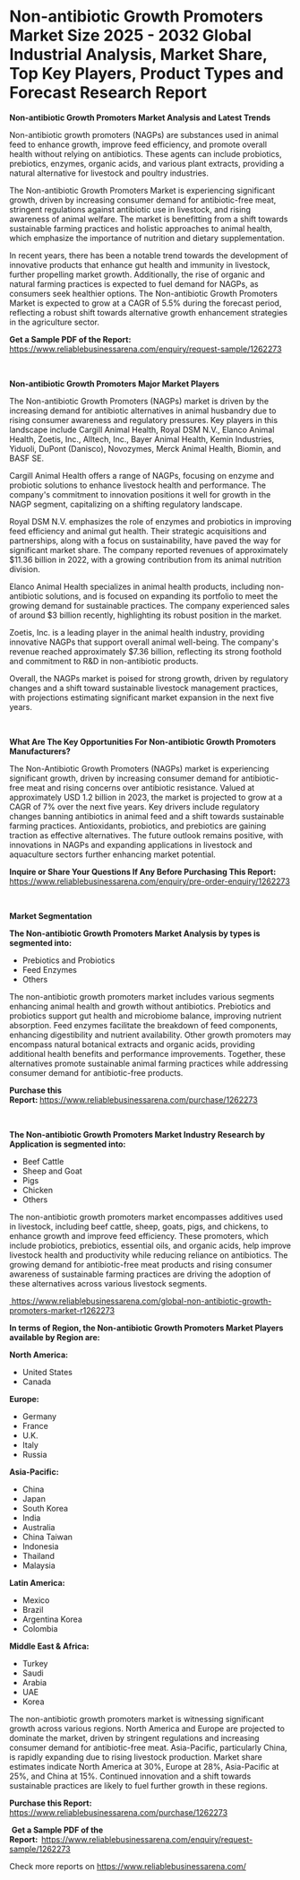 <p><h1>Non-antibiotic Growth Promoters Market Size 2025 - 2032 Global Industrial Analysis, Market Share, Top Key Players, Product Types and Forecast Research Report</h1></p><p><strong>Non-antibiotic Growth Promoters Market Analysis and Latest Trends</strong></p>
<p><p>Non-antibiotic growth promoters (NAGPs) are substances used in animal feed to enhance growth, improve feed efficiency, and promote overall health without relying on antibiotics. These agents can include probiotics, prebiotics, enzymes, organic acids, and various plant extracts, providing a natural alternative for livestock and poultry industries. </p><p>The Non-antibiotic Growth Promoters Market is experiencing significant growth, driven by increasing consumer demand for antibiotic-free meat, stringent regulations against antibiotic use in livestock, and rising awareness of animal welfare. The market is benefitting from a shift towards sustainable farming practices and holistic approaches to animal health, which emphasize the importance of nutrition and dietary supplementation.</p><p>In recent years, there has been a notable trend towards the development of innovative products that enhance gut health and immunity in livestock, further propelling market growth. Additionally, the rise of organic and natural farming practices is expected to fuel demand for NAGPs, as consumers seek healthier options. The Non-antibiotic Growth Promoters Market is expected to grow at a CAGR of 5.5% during the forecast period, reflecting a robust shift towards alternative growth enhancement strategies in the agriculture sector.</p></p>
<p><strong>Get a Sample PDF of the Report:&nbsp;</strong> <a href="https://www.reliablebusinessarena.com/enquiry/request-sample/1262273?utm_campaign=3535&utm_medium=2&utm_source=Github&utm_content=ia&utm_term=03042025&utm_id=non-antibiotic-growth-promoters">https://www.reliablebusinessarena.com/enquiry/request-sample/1262273</a></p>
<p>&nbsp;</p>
<p><strong>Non-antibiotic Growth Promoters Major Market Players</strong></p>
<p><p>The Non-antibiotic Growth Promoters (NAGPs) market is driven by the increasing demand for antibiotic alternatives in animal husbandry due to rising consumer awareness and regulatory pressures. Key players in this landscape include Cargill Animal Health, Royal DSM N.V., Elanco Animal Health, Zoetis, Inc., Alltech, Inc., Bayer Animal Health, Kemin Industries, Yiduoli, DuPont (Danisco), Novozymes, Merck Animal Health, Biomin, and BASF SE.</p><p>Cargill Animal Health offers a range of NAGPs, focusing on enzyme and probiotic solutions to enhance livestock health and performance. The company's commitment to innovation positions it well for growth in the NAGP segment, capitalizing on a shifting regulatory landscape.</p><p>Royal DSM N.V. emphasizes the role of enzymes and probiotics in improving feed efficiency and animal gut health. Their strategic acquisitions and partnerships, along with a focus on sustainability, have paved the way for significant market share. The company reported revenues of approximately $11.36 billion in 2022, with a growing contribution from its animal nutrition division.</p><p>Elanco Animal Health specializes in animal health products, including non-antibiotic solutions, and is focused on expanding its portfolio to meet the growing demand for sustainable practices. The company experienced sales of around $3 billion recently, highlighting its robust position in the market.</p><p>Zoetis, Inc. is a leading player in the animal health industry, providing innovative NAGPs that support overall animal well-being. The company's revenue reached approximately $7.36 billion, reflecting its strong foothold and commitment to R&D in non-antibiotic products.</p><p>Overall, the NAGPs market is poised for strong growth, driven by regulatory changes and a shift toward sustainable livestock management practices, with projections estimating significant market expansion in the next five years.</p></p>
<p>&nbsp;</p>
<p><strong>What Are The Key Opportunities For Non-antibiotic Growth Promoters Manufacturers?</strong></p>
<p><p>The Non-Antibiotic Growth Promoters (NAGPs) market is experiencing significant growth, driven by increasing consumer demand for antibiotic-free meat and rising concerns over antibiotic resistance. Valued at approximately USD 1.2 billion in 2023, the market is projected to grow at a CAGR of 7% over the next five years. Key drivers include regulatory changes banning antibiotics in animal feed and a shift towards sustainable farming practices. Antioxidants, probiotics, and prebiotics are gaining traction as effective alternatives. The future outlook remains positive, with innovations in NAGPs and expanding applications in livestock and aquaculture sectors further enhancing market potential.</p></p>
<p><strong>Inquire or Share Your Questions If Any Before Purchasing This Report:</strong> <a href="https://www.reliablebusinessarena.com/enquiry/pre-order-enquiry/1262273?utm_campaign=3535&utm_medium=2&utm_source=Github&utm_content=ia&utm_term=03042025&utm_id=non-antibiotic-growth-promoters">https://www.reliablebusinessarena.com/enquiry/pre-order-enquiry/1262273</a></p>
<p>&nbsp;</p>
<p><strong>Market Segmentation</strong></p>
<p><strong>The Non-antibiotic Growth Promoters Market Analysis by types is segmented into:</strong></p>
<p><ul><li>Prebiotics and Probiotics</li><li>Feed Enzymes</li><li>Others</li></ul></p>
<p><p>The non-antibiotic growth promoters market includes various segments enhancing animal health and growth without antibiotics. Prebiotics and probiotics support gut health and microbiome balance, improving nutrient absorption. Feed enzymes facilitate the breakdown of feed components, enhancing digestibility and nutrient availability. Other growth promoters may encompass natural botanical extracts and organic acids, providing additional health benefits and performance improvements. Together, these alternatives promote sustainable animal farming practices while addressing consumer demand for antibiotic-free products.</p></p>
<p><strong>Purchase this Report:&nbsp;</strong><a href="https://www.reliablebusinessarena.com/purchase/1262273?utm_campaign=3535&utm_medium=2&utm_source=Github&utm_content=ia&utm_term=03042025&utm_id=non-antibiotic-growth-promoters">https://www.reliablebusinessarena.com/purchase/1262273</a></p>
<p>&nbsp;</p>
<p><strong>The Non-antibiotic Growth Promoters Market Industry Research by Application is segmented into:</strong></p>
<p><ul><li>Beef Cattle</li><li>Sheep and Goat</li><li>Pigs</li><li>Chicken</li><li>Others</li></ul></p>
<p><p>The non-antibiotic growth promoters market encompasses additives used in livestock, including beef cattle, sheep, goats, pigs, and chickens, to enhance growth and improve feed efficiency. These promoters, which include probiotics, prebiotics, essential oils, and organic acids, help improve livestock health and productivity while reducing reliance on antibiotics. The growing demand for antibiotic-free meat products and rising consumer awareness of sustainable farming practices are driving the adoption of these alternatives across various livestock segments.</p></p>
<p><a href="https://www.reliablebusinessarena.com/global-non-antibiotic-growth-promoters-market-r1262273?utm_campaign=3535&utm_medium=2&utm_source=Github&utm_content=ia&utm_term=03042025&utm_id=non-antibiotic-growth-promoters">&nbsp;https://www.reliablebusinessarena.com/global-non-antibiotic-growth-promoters-market-r1262273</a></p>
<p><strong>In terms of Region, the Non-antibiotic Growth Promoters Market Players available by Region are:</strong></p>
<p>
    <p> <strong> North America: </strong>
        <ul>
            <li>United States</li>
            <li>Canada</li>
        </ul>
        </p> 
    <p> <strong> Europe: </strong>
        <ul>
            <li>Germany</li>
            <li>France</li>
            <li>U.K.</li>
            <li>Italy</li>
            <li>Russia</li>
        </ul>
        </p> 
    <p> <strong> Asia-Pacific: </strong>
        <ul>
            <li>China</li>
            <li>Japan</li>
            <li>South Korea</li>
            <li>India</li>
            <li>Australia</li>
            <li>China Taiwan</li>
            <li>Indonesia</li>
            <li>Thailand</li>
            <li>Malaysia</li>
        </ul>
        </p> 
    <p> <strong> Latin America: </strong>
        <ul>
            <li>Mexico</li>
            <li>Brazil</li>
            <li>Argentina Korea</li>
            <li>Colombia</li>
        </ul>
        </p> 
    <p> <strong> Middle East & Africa: </strong>
        <ul>
            <li>Turkey</li>
            <li>Saudi</li>
            <li>Arabia</li>
            <li>UAE</li>
            <li>Korea</li>
        </ul>
    </p>
    </p>
<p><p>The non-antibiotic growth promoters market is witnessing significant growth across various regions. North America and Europe are projected to dominate the market, driven by stringent regulations and increasing consumer demand for antibiotic-free meat. Asia-Pacific, particularly China, is rapidly expanding due to rising livestock production. Market share estimates indicate North America at 30%, Europe at 28%, Asia-Pacific at 25%, and China at 15%. Continued innovation and a shift towards sustainable practices are likely to fuel further growth in these regions.</p></p>
<p><strong>Purchase this Report: </strong><a href="https://www.reliablebusinessarena.com/purchase/1262273?utm_campaign=3535&utm_medium=2&utm_source=Github&utm_content=ia&utm_term=03042025&utm_id=non-antibiotic-growth-promoters">https://www.reliablebusinessarena.com/purchase/1262273</a></p>
<p>&nbsp;<strong>Get a Sample PDF of the Report:&nbsp;&nbsp;</strong><a href="https://www.reliablebusinessarena.com/enquiry/request-sample/1262273?utm_campaign=3535&utm_medium=2&utm_source=Github&utm_content=ia&utm_term=03042025&utm_id=non-antibiotic-growth-promoters">https://www.reliablebusinessarena.com/enquiry/request-sample/1262273</a></p>
<p><strong></strong></p>
<p>Check more reports on <a href="https://www.reliablebusinessarena.com/?utm_campaign=3535&utm_medium=2&utm_source=Github&utm_content=ia&utm_term=03042025&utm_id=non-antibiotic-growth-promoters">https://www.reliablebusinessarena.com/</a></p>